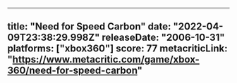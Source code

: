 
---
title: "Need for Speed Carbon"
date: "2022-04-09T23:38:29.998Z"
releaseDate: "2006-10-31"
platforms: ["xbox360"]
score: 77
metacriticLink: "https://www.metacritic.com/game/xbox-360/need-for-speed-carbon"
---

